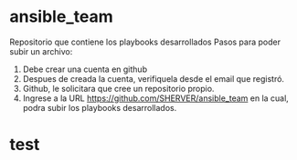 # ansible_team
Repositorio que contiene los playbooks desarrollados
Pasos para poder subir un archivo:
1. Debe crear una cuenta en github
2. Despues de creada la cuenta, verifiquela desde el email que registró.
3. Github, le solicitara que cree un repositorio propio.
4. Ingrese a la URL https://github.com/SHERVER/ansible_team en la cual, podra subir los playbooks desarrollados.

# test
